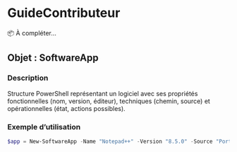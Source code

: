 # GuideContributeur

📦 À compléter…

## Objet : SoftwareApp

### Description
Structure PowerShell représentant un logiciel avec ses propriétés fonctionnelles (nom, version, éditeur), techniques (chemin, source) et opérationnelles (état, actions possibles).

### Exemple d’utilisation

```powershell
$app = New-SoftwareApp -Name "Notepad++" -Version "8.5.0" -Source "Portable"